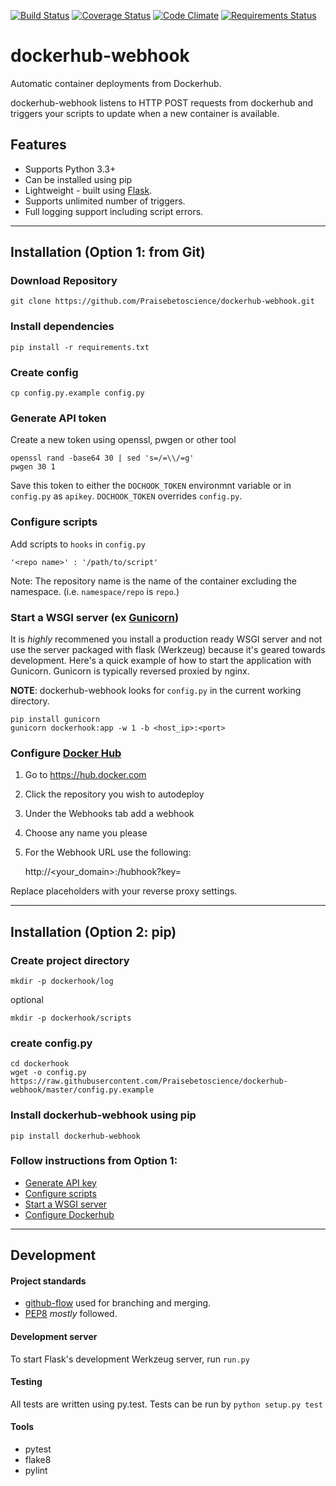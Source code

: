 [![Build Status](https://travis-ci.org/Praisebetoscience/dockerhub-webhook.svg?branch=master)](https://travis-ci.org/Praisebetoscience/dockerhub-webhook)
[![Coverage Status](https://coveralls.io/repos/github/Praisebetoscience/dockerhub-webhook/badge.svg?branch=master)](https://coveralls.io/github/Praisebetoscience/dockerhub-webhook?branch=master)
[![Code Climate](https://codeclimate.com/github/Praisebetoscience/dockerhub-webhook/badges/gpa.svg)](https://codeclimate.com/github/Praisebetoscience/dockerhub-webhook)
[![Requirements Status](https://requires.io/github/Praisebetoscience/dockerhub-webhook/requirements.svg?branch=master)](https://requires.io/github/Praisebetoscience/dockerhub-webhook/requirements/?branch=master)

# dockerhub-webhook

Automatic container deployments from Dockerhub.

dockerhub-webhook listens to HTTP POST requests from dockerhub and triggers your scripts to update when a new container is available.  

## Features

* Supports Python 3.3+ 
* Can be installed using pip
* Lightweight - built using [Flask](http://flask.pocoo.org/).
* Supports unlimited number of triggers. 
* Full logging support including script errors. 

---

## Installation (Option 1: from Git)

### Download Repository

    git clone https://github.com/Praisebetoscience/dockerhub-webhook.git


### Install dependencies

    pip install -r requirements.txt

### Create config

    cp config.py.example config.py

### Generate API token

Create a new token using openssl, pwgen or other tool

    openssl rand -base64 30 | sed 's=/=\\/=g'
    pwgen 30 1

Save this token to either the `DOCHOOK_TOKEN` environmnt variable or in `config.py` as `apikey`.  `DOCHOOK_TOKEN` overrides `config.py`.  

### Configure scripts

Add scripts to `hooks` in `config.py`

    '<repo name>' : '/path/to/script'

Note: The repository name is the name of the container excluding the namespace. (i.e. `namespace/repo` is `repo`.)

### Start a WSGI server (ex [Gunicorn](http://gunicorn.org/))

It is *highly* recommened you install a production ready WSGI server and not use the server packaged with flask (Werkzeug) because it's geared towards development.  Here's a quick example of how to start the application with Gunicorn.  Gunicorn is typically reversed proxied by nginx.  

**NOTE**:  dockerhub-webhook looks for `config.py` in the current working directory. 

    pip install gunicorn
    gunicorn dockerhook:app -w 1 -b <host_ip>:<port>

### Configure [Docker Hub](https://hub.docker.com/)

1. Go to https://hub.docker.com 
2. Click the repository you wish to autodeploy
3. Under the Webhooks tab add a webhook
4. Choose any name you please
5. For the Webhook URL use the following:

    http://<your_domain>:<port>/hubhook?key=<token>

Replace placeholders with your reverse proxy settings.

---

## Installation (Option 2: pip)

### Create project directory

    mkdir -p dockerhook/log

optional

    mkdir -p dockerhook/scripts

### create config.py

    cd dockerhook
    wget -o config.py https://raw.githubusercontent.com/Praisebetoscience/dockerhub-webhook/master/config.py.example

### Install dockerhub-webhook using pip

    pip install dockerhub-webhook

### Follow instructions from Option 1:

* [Generate API key](#generate-api-token)
* [Configure scripts](#configure-scripts)
* [Start a WSGI server](#start-a-wsgi-server-ex-gunicorn)
* [Configure Dockerhub](#configure-docker-hub) 

---

## Development 

#### Project standards

* [github-flow](https://guides.github.com/introduction/flow/) used for branching and merging. 
* [PEP8](https://www.python.org/dev/peps/pep-0008/) *mostly* followed.

#### Development server  

To start Flask's development Werkzeug server, run `run.py`

#### Testing

All tests are written using py.test.  Tests can be run by `python setup.py test`

#### Tools 

* pytest
* flake8
* pylint
